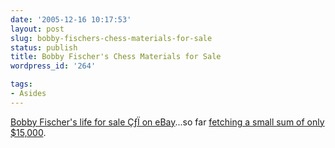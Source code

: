 ```yaml
---
date: '2005-12-16 10:17:53'
layout: post
slug: bobby-fischers-chess-materials-for-sale
status: publish
title: Bobby Fischer's Chess Materials for Sale
wordpress_id: '264'

tags:
- Asides
---
```


[Bobby Fischer's life for sale ÇƒÏ on eBay](http://www.chessbase.com/newsdetail.asp?newsid=2798)...so far [fetching a small sum of only $15,000](http://cgi.ebay.com/Bobby-Fischers-chess-book-collection-and-other-items_W0QQitemZ8736084948QQcategoryZ2554QQrdZ1QQcmdZViewItem).
